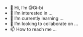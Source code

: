 - 👋 Hi, I’m @Gi-bi
- 👀 I’m interested in ...
- 🌱 I’m currently learning ...
- 💞️ I’m looking to collaborate on ...
- 📫 How to reach me ...

<!---
Gi-bi/Gi-bi is a ✨ special ✨ repository because its `README.md` (this file) appears on your GitHub profile.
You can click the Preview link to take a look at your changes.
--->
